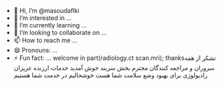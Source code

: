 - 👋 Hi, I’m @masoudaflki
- 👀 I’m interested in ...
- 🌱 I’m currently learning ...
- 💞️ I’m looking to collaborate on ...
- 📫 How to reach me ...
- 😄 Pronouns: ...
- ⚡ Fun fact: ...
welcome in part(radiology.ct scan.mri);
thanksتشکر از همه سروران و مراجعه کنندگان  محترم بخش سربند
خوش آمدید
خدمات ارزنده عزیزان رادیولوژی برای بهبود وضع سلامت شما هست
خوشحالیم در خدمت شما هستیم
<!---
masoudaflki/masoudaflki is a ✨ special ✨ repository because its `README.md` (this file) appears on your GitHub profile.
You can click the Preview link to take a look at your changes.
--->
